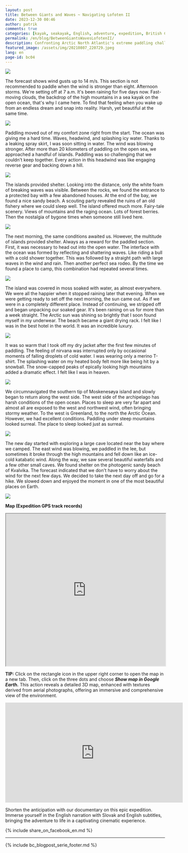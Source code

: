 ```yaml
---
layout: post
title: Between Giants and Waves ~ Navigating Lofoten II
date: 2023-12-30 00:46
author: patrik
comments: true
categories: [kayak, seakayak, English, adventure, expedition, British Columbia, Canada, bear, seal, sealion, whale, outdoor]
permalink: /en/blog/BetweenGiantsWavesLofotenII/
description: Confronting Arctic North Atlantic's extreme paddling challenges - fierce headwinds, relentless waves, and the raw elements. Amidst unyielding rain and soaked gear, find breathtaking mountain vistas and serene Arctic wilderness. The sun shines like a new realm's gateway, offering shelter and fulfillment in one of Earth's most stunning landscapes, testing limits and resilience.
featured_image: /assets/img/20210807_220729.jpeg
lang: en
page-id: bc04
---
```

![](/assets/img/84004fad0c79fadf6e33d2fddaad8c71_35851.jpeg)

The forecast shows wind gusts up to 14 m/s. This section is not recommended to paddle when the wind is stronger than eight. Afternoon storms. We're setting off at 7 a.m. It's been raining for five days now. Fast-moving clouds, the backdrop of the high mountains in a sea kayak on the open ocean, that's why I came here. To find that feeling when you wake up from an endless dream and snap into reality. Harsh, yet beautiful at the same time.	

![](/assets/img/20210804_144353.jpeg)

Paddling moved out of my comfort zone right from the start. The ocean was giving me a hard time. Waves, headwind, and splashing icy water. Thanks to a leaking spray skirt, I was soon sitting in water. The wind was blowing stronger. After more than 20 kilometers of paddling on the open sea, we approached a handful of islands. Paddling was so challenging that we couldn't keep together. Every action in this headwind was like engaging reverse gear and backing down a hill.

![](/assets/img/20210804_160609.jpeg)

The islands provided shelter. Looking into the distance, only the white foam of breaking waves was visible. Between the rocks, we found the entrance to a protected bay with a few abandoned houses. At the end of the bay, we found a nice sandy beach. A scouting party revealed the ruins of an old fishery where we could sleep well. The island offered much more. Fairy-tale scenery. Views of mountains and the raging ocean. Lots of forest berries. Then the nostalgia of bygone times when someone still lived here.

![](/assets/img/20210804_132839.jpeg)

The next morning, the same conditions awaited us. However, the multitude of islands provided shelter. Always as a reward for the paddled section. First, it was necessary to head out into the open water. The interface with the ocean was formed by reflecting and shattering waves. Like riding a bull with a cold shower together. This was followed by a straight path with large waves in the wind and rain. Then another perfect sea rodeo. By the time we found a place to camp, this combination had repeated several times.

![](/assets/img/20210818_214627_352.jpeg)

The island was covered in moss soaked with water, as almost everywhere. We were all the happier when it stopped raining later that evening. When we were getting ready to set off the next morning, the sun came out. As if we were in a completely different place. Instead of continuing, we stripped off and began unpacking our soaked gear. It's been raining on us for more than a week straight. The Arctic sun was shining so brightly that I soon found myself in my underwear. The beach became a giant drying rack. I felt like I was in the best hotel in the world. It was an incredible luxury.

![](/assets/img/20210808_115125.jpeg)

It was so warm that I took off my dry jacket after the first few minutes of paddling. The feeling of nirvana was interrupted only by occasional moments of falling droplets of cold water. I was wearing only a merino T-shirt. The splashing water on my heated body felt more like being hit by a snowball. The snow-capped peaks of epically looking high mountains added a dramatic effect. I felt like I was in heaven.

![](/assets/img/20210807_220729.jpeg)

We circumnavigated the southern tip of Moskenesøya island and slowly began to return along the west side. The west side of the archipelago has harsh conditions of the open ocean. Places to sleep are very far apart and almost all are exposed to the west and northwest wind, often bringing stormy weather. To the west is Greenland, to the north the Arctic Ocean. However, we had excellent conditions. Paddling under steep mountains looked surreal. The place to sleep looked just as surreal.

![](/assets/img/20210808_171634.jpeg)

The new day started with exploring a large cave located near the bay where we camped. The east wind was blowing, we paddled in the lee, but sometimes it broke through the high mountains and fell down like an ice-cold katabatic wind. Along the way, we saw several beautiful waterfalls and a few other small caves. We found shelter on the photogenic sandy beach of Kvalvika. The forecast indicated that we don't have to worry about the wind for the next few days. We decided to take the next day off and go for a hike. We slowed down and enjoyed the moment in one of the most beautiful places on Earth.

![](/assets/img/map-lof-5.jpg)

**Map (Expedition GPS track records)**  
<iframe src="https://www.google.com/maps/d/embed?mid=1uvY8m_irvSvAgxb1ynELVqx_Ua9ZCkY&ehbc=2E312F" width="100%" height="480"></iframe>

**TIP:** Click on the rectangle icon in the upper right corner to open the map in a new tab. Then, click on the three dots and choose ***Show map in Google Earth.*** This action reveals a detailed 3D map, enhanced with textures derived from aerial photographs, offering an immersive and comprehensive view of the environment.

<iframe width="560" height="315" src="https://www.youtube.com/embed/BV9OnfBjgkk" title="The Lofoten Islands Circumnavigation" frameborder="0" allow="accelerometer; autoplay; clipboard-write; encrypted-media; gyroscope; picture-in-picture" allowfullscreen></iframe>

Shorten the anticipation with our documentary on this epic expedition. Immerse yourself in the English narration with Slovak and English subtitles, bringing the adventure to life in a captivating cinematic experience.

{% include share_on_facebook_en.md %}

---

{% include bc_blogpost_serie_footer.md %}